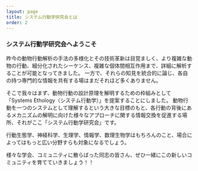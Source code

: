 ```yaml
---
layout: page
title: システム行動学研究会とは
order: 2
---
```

### システム行動学研究会へようこそ
昨今の動物行動解析の手法の多様化とその技術革新は目覚ましく、より複雑な動物の行動、細分化されたシーケンス、複雑な個体間相互作用まで、詳細に解析することが可能となってきました。
一方で、それらの知見を統合的に論じ、各自の持つ専門的な情報を共有する場はまだそれほど多くありません。

そこで我々はまず、動物行動の設計原理を解明するための枠組みとして「Systems Ethology（システム行動学）」を提案することにしました。
動物行動を一つのシステムとして理解するという大きな目標のもと、各行動の背後にあるメカニズムの解明に向けた様々なアプローチに関する情報交換を促進する場所、それがここ「システム行動学研究会」です。

行動生態学、神経科学、生理学、情報学、数理生物学はもちろんのこと、場合によってはもっと広い分野すらも対象になるでしょう。

様々な学会、コミュニティに散らばった同志の皆さん、ぜひ一緒にこの新しいコミュニティを育てていきましょう！！
